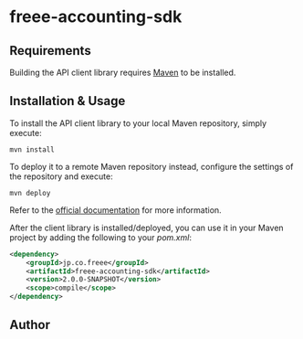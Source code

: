 # freee-accounting-sdk

## Requirements

Building the API client library requires [Maven](https://maven.apache.org/) to be installed.

## Installation & Usage

To install the API client library to your local Maven repository, simply execute:

```shell
mvn install
```

To deploy it to a remote Maven repository instead, configure the settings of the repository and execute:

```shell
mvn deploy
```

Refer to the [official documentation](https://maven.apache.org/plugins/maven-deploy-plugin/usage.html) for more information.

After the client library is installed/deployed, you can use it in your Maven project by adding the following to your *pom.xml*:

```xml
<dependency>
    <groupId>jp.co.freee</groupId>
    <artifactId>freee-accounting-sdk</artifactId>
    <version>2.0.0-SNAPSHOT</version>
    <scope>compile</scope>
</dependency>

```

## Author




